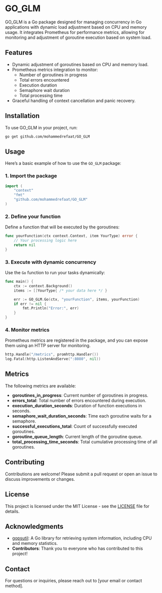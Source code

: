 
# GO_GLM

GO_GLM is a Go package designed for managing concurrency in Go applications with dynamic load adjustment based on CPU and memory usage. It integrates Prometheus for performance metrics, allowing for monitoring and adjustment of goroutine execution based on system load.

## Features

- Dynamic adjustment of goroutines based on CPU and memory load.
- Prometheus metrics integration to monitor:
  - Number of goroutines in progress
  - Total errors encountered
  - Execution duration
  - Semaphore wait duration
  - Total processing time
- Graceful handling of context cancellation and panic recovery.

## Installation

To use GO_GLM in your project, run:

```bash
go get github.com/mohammedrefaat/GO_GLM
```


## Usage

Here’s a basic example of how to use the `GO_GLM` package:

### 1. Import the package

```go
import (
    "context"
    "fmt"
    "github.com/mohammedrefaat/GO_GLM"
)
```

### 2. Define your function

Define a function that will be executed by the goroutines:

```go
func yourFunction(ctx context.Context, item YourType) error {
    // Your processing logic here
    return nil
}
```

### 3. Execute with dynamic concurrency

Use the `Go` function to run your tasks dynamically:

```go
func main() {
    ctx := context.Background()
    items := []YourType{ /* your data here */ }

    err := GO_GLM.Go(ctx, "yourFunction", items, yourFunction)
    if err != nil {
        fmt.Println("Error:", err)
    }
}
```

### 4. Monitor metrics

Prometheus metrics are registered in the package, and you can expose them using an HTTP server for monitoring.

```go
http.Handle("/metrics", promhttp.Handler())
log.Fatal(http.ListenAndServe(":8080", nil))
```

## Metrics

The following metrics are available:

- **goroutines_in_progress**: Current number of goroutines in progress.
- **errors_total**: Total number of errors encountered during execution.
- **execution_duration_seconds**: Duration of function executions in seconds.
- **semaphore_wait_duration_seconds**: Time each goroutine waits for a semaphore.
- **successful_executions_total**: Count of successfully executed goroutines.
- **goroutine_queue_length**: Current length of the goroutine queue.
- **total_processing_time_seconds**: Total cumulative processing time of all goroutines.

## Contributing

Contributions are welcome! Please submit a pull request or open an issue to discuss improvements or changes.

## License

This project is licensed under the MIT License - see the [LICENSE](LICENSE) file for details.

## Acknowledgments

- [gopsutil](https://github.com/shirou/gopsutil): A Go library for retrieving system information, including CPU and memory statistics.
- **Contributors**: Thank you to everyone who has contributed to this project!

## Contact

For questions or inquiries, please reach out to [your email or contact method].
